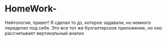 # HomeWork-
Нейтология, привет! Я сделал то дз, которое задавали, но немного переделал под себя. Это все тот же бухгалтерское приложение, но оно рассчитывает вертикальный анализ

